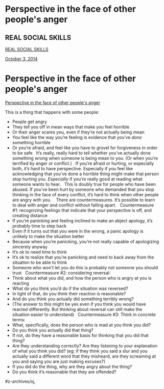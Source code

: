 # Perspective in the face of other people's anger
## REAL SOCIAL SKILLS

[REAL SOCIAL SKILLS](https://www.realsocialskills.org/)

 [October 3, 2014](https://www.realsocialskills.org/blog/perspective-in-the-face-of-other-peoples-anger) 
# Perspective in the face of other people's anger

[Perspective in the face of other people's anger](https://www.realsocialskills.org/blog/perspective-in-the-face-of-other-peoples-anger)

This is a thing that happens with some people:
* People get angry
* They tell you off in mean ways that make you feel horrible
* Or their anger scares you, even if they’re not actually being mean
* You feel like the way you’re feeling is evidence that you’ve *done* something horrible
* Or you’re afraid, and feel like you have to grovel for forgiveness in order to be safe
 
It’s really, really hard to tell whether you’ve actually done something wrong when someone is being mean to you. (Or when you’re terrified by anger or conflict.)
 
If you’re afraid or hurting, or especially both, it’s hard to have perspective. Especially if you feel like acknowledging that you’ve done a horrible thing might make that person stop hurting you. 
*Especially* if you’re really good at reading what someone wants to hear.
 
This is doubly true for people who have been abused. If you’ve been hurt by someone who demanded that you stop thinking in the face of every conflict, it’s hard to think when other people are angry with you. 
 
There are countermeasures. It’s possible to learn to deal with anger and conflict without falling apart.
 
Countermeasure #1: recognizing feelings that indicate that your perspective is off, and creating distance
* If you’re panicking and feeling inclined to make an abject apology, it’s probably time to step back
* Even if it turns out that you were in the wrong, a panic apology is unlikely to make the situation better
* Because when you’re panicking, you’re not really capable of apologizing sincerely anyway
* It’s ok to need time to think
* It’s ok to realize that you’re panicking and need to back away from the situation to be able to think
* Someone who won’t let you do this is probably not someone you should trust
 
Countermeasure #2: considering reversal:
* Think about what you did, and how the person who is angry at you is reacting
* What do you think you’d do if the situation was reversed?
* In light of that, do you think their reaction is reasonable?
* And do you think you actually did something terribly wrong?
* (The answer to this might be yes even if you think you would have reacted differently. But thinking about reversal can still make the situation easier to understand)
 
Countermeasure #3: Think in concrete terms:
* What, specifically, does the person who is mad at you think you did?
* Do you think you actually did that thing?
* If not, do they have a reasonable basis for thinking that you did that thing?
* Are they understanding correctly? Are they listening to your explanation of what you think you did? (eg: if they think you said a slur and you actually said a different word that they misheard, are they screaming at you and saying you are just making excuses?)
* If you did do the thing, why are they angry about the thing?
* Do you think it’s reasonable that they are offended?

#z-archives/sj, 